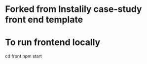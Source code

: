 # Forked from Instalily case-study front end template

# To run frontend locally
cd front
npm start

